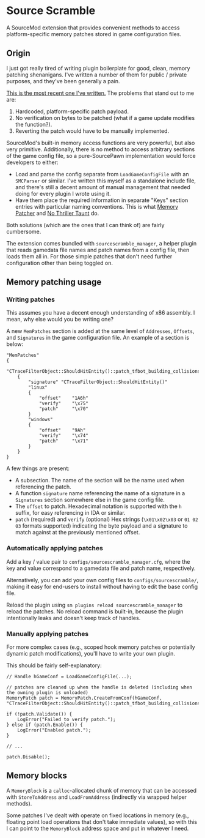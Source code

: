 # Source Scramble

A SourceMod extension that provides convenient methods to access platform-specific memory
patches stored in game configuration files.

## Origin

I just got really tired of writing plugin boilerplate for good, clean, memory patching
shenanigans.  I've written a number of them for public / private purposes, and they've been
generally a pain.

[This is the most recent one I've written.][bot-collide]  The problems that stand out to me are:

1.  Hardcoded, platform-specific patch payload.
2.  No verification on bytes to be patched (what if a game update modifies the function?).
3.  Reverting the patch would have to be manually implemented.

[bot-collide]: https://gist.github.com/nosoop/08774339937179d0022a541b05b51c8c

SourceMod's built-in memory access functions are very powerful, but also very primitive.
Additionally, there is no method to access arbitrary sections of the game config file, so a
pure-SourcePawn implementation would force developers to either:

* Load and parse the config separate from `LoadGameConfigFile` with an `SMCParser` or similar.
I've written this myself as a standalone include file, and there's still a decent amount of
manual management that needed doing for every plugin I wrote using it.
* Have them place the required information in separate "Keys" section entries with particular
naming conventions.  This is what [Memory Patcher][] and [No Thriller Taunt][] do.

[Memory Patcher]: https://forums.alliedmods.net/showthread.php?p=2617543
[No Thriller Taunt]: https://forums.alliedmods.net/showthread.php?t=171343

Both solutions (which are the ones that I can think of) are fairly cumbersome.

The extension comes bundled with `sourcescramble_manager`, a helper plugin that reads gamedata
file names and patch names from a config file, then loads them all in.  For those simple patches
that don't need further configuration other than being toggled on.

## Memory patching usage

### Writing patches

This assumes you have a decent enough understanding of x86 assembly.  I mean, why else would you
be writing one?

A new `MemPatches` section is added at the same level of `Addresses`, `Offsets`, and
`Signatures` in the game configuration file.  An example of a section is below:

```
"MemPatches"
{
	"CTraceFilterObject::ShouldHitEntity()::patch_tfbot_building_collisions"
	{
		"signature" "CTraceFilterObject::ShouldHitEntity()"
		"linux"
		{
			"offset"	"1A6h"
			"verify"	"\x75"
			"patch"		"\x70"
		}
		"windows"
		{
			"offset"	"9Ah"
			"verify"	"\x74"
			"patch"		"\x71"
		}
	}
}
```

A few things are present:

* A subsection.  The name of the section will be the name used when referencing the patch.
* A function `signature` name referencing the name of a signature in a `Signatures` section
somewhere else in the game config file.
* The `offset` to patch.  Hexadecimal notation is supported with the `h` suffix, for easy
referencing in IDA or similar.
* `patch` (required) and `verify` (optional) Hex strings (`\x01\x02\x03` or `01 02 03` formats
supported) indicating the byte payload and a signature to match against at the previously
mentioned offset.

### Automatically applying patches

Add a key / value pair to `configs/sourcescramble_manager.cfg`, where the key and value
correspond to a gamedata file and patch name, respectively.

Alternatively, you can add your own config files to `configs/sourcescramble/`, making it easy
for end-users to install without having to edit the base config file.

Reload the plugin using `sm plugins reload sourcescramble_manager` to reload the patches.
No reload command is built-in, because the plugin intentionally leaks and doesn't keep track of
handles.

### Manually applying patches

For more complex cases (e.g., scoped hook memory patches or potentially dynamic patch
modifications), you'll have to write your own plugin.

This should be fairly self-explanatory:

```sourcepawn
// Handle hGameConf = LoadGameConfigFile(...);

// patches are cleaned up when the handle is deleted (including when the owning plugin is unloaded)
MemoryPatch patch = MemoryPatch.CreateFromConf(hGameConf, "CTraceFilterObject::ShouldHitEntity()::patch_tfbot_building_collisions");

if (!patch.Validate()) {
	LogError("Failed to verify patch.");
} else if (patch.Enable()) {
	LogError("Enabled patch.");
}

// ...

patch.Disable();
```

## Memory blocks

A `MemoryBlock` is a `calloc`-allocated chunk of memory that can be accessed with
`StoreToAddress` and `LoadFromAddress` (indirectly via wrapped helper methods).

Some patches I've dealt with operate on fixed locations in memory (e.g., floating point load
operations that don't take immediate values), so with this I can point to the `MemoryBlock`
address space and put in whatever I need.
